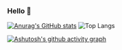 ### Hello 👋
[![Anurag's GitHub stats](https://github-readme-stats.vercel.app/api?username=azzlantern&show_icons=true&theme=radical)](https://github.com/anuraghazra/github-readme-stats)
    ![Top Langs](https://github-readme-stats.vercel.app/api/top-langs/?username=azzlantern&show_icons=true&theme=radical)

[![Ashutosh's github activity graph](https://github-readme-activity-graph.vercel.app/graph?username=azzlantern&theme=react)](https://github.com/ashutosh00710/github-readme-activity-graph)

